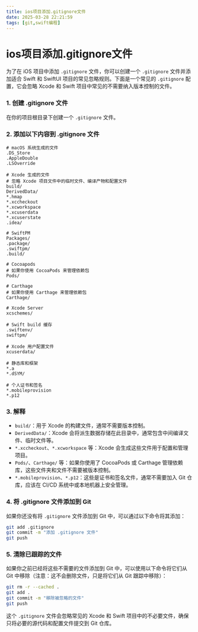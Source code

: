 ```yaml
---
title: ios项目添加.gitignore文件
date: 2025-03-28 22:21:59
tags: [git,swift编程]
---
```




# ios项目添加.gitignore文件

为了在 iOS 项目中添加 `.gitignore` 文件，你可以创建一个 `.gitignore` 文件并添加适合 Swift 和 SwiftUI 项目的常见忽略规则。下面是一个常见的 `.gitignore` 配置，它会忽略 Xcode 和 Swift 项目中常见的不需要纳入版本控制的文件。


### 1. **创建 .gitignore 文件**


在你的项目根目录下创建一个 `.gitignore` 文件。


### 2. **添加以下内容到 .gitignore 文件**


```gitignore
# macOS 系统生成的文件
.DS_Store
.AppleDouble
.LSOverride

# Xcode 生成的文件
# 忽略 Xcode 项目文件中的临时文件、编译产物和配置文件
build/
DerivedData/
*.hmap
*.xccheckout
*.xcworkspace
*.xcuserdata
*.xcuserstate
.idea/

# SwiftPM
Packages/
.package/
.swiftpm/
.build/

# Cocoapods
# 如果你使用 CocoaPods 来管理依赖包
Pods/

# Carthage
# 如果你使用 Carthage 来管理依赖包
Carthage/

# Xcode Server
xcschemes/

# Swift build 缓存
.swiftenv/
swiftpm/

# Xcode 用户配置文件
xcuserdata/

# 静态库和框架
*.a
*.dSYM/

# 个人证书和签名
*.mobileprovision
*.p12
```


### 3. **解释**


- `build/`：用于 Xcode 的构建文件，通常不需要版本控制。
- `DerivedData/`：Xcode 会将派生数据存储在此目录中，通常包含中间编译文件、临时文件等。
- `*.xccheckout`、`*.xcworkspace` 等：Xcode 会生成这些文件用于配置和管理项目。
- `Pods/`、`Carthage/` 等：如果你使用了 CocoaPods 或 Carthage 管理依赖库，这些文件夹和文件不需要被版本控制。
- `*.mobileprovision`、`*.p12`：这些是证书和签名文件，通常不需要加入 Git 仓库，应该在 CI/CD 系统中或本地机器上安全管理。

### 4. **将 .gitignore 文件添加到 Git**


如果你还没有将 `.gitignore` 文件添加到 Git 中，可以通过以下命令将其添加：


```bash
git add .gitignore
git commit -m "添加 .gitignore 文件"
git push
```


### 5. **清除已跟踪的文件**


如果你之前已经将这些不需要的文件添加到 Git 中，可以使用以下命令将它们从 Git 中移除（注意：这不会删除文件，只是将它们从 Git 跟踪中移除）：


```bash
git rm -r --cached .
git add .
git commit -m "移除被忽略的文件"
git push
```


这个 `.gitignore` 文件会忽略常见的 Xcode 和 Swift 项目中的不必要文件，确保只将必要的源代码和配置文件提交到 Git 仓库。

